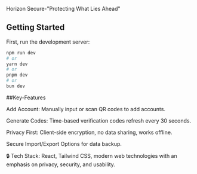 Horizon Secure-"Protecting What Lies Ahead"

## Getting Started

First, run the development server:

```bash
npm run dev
# or
yarn dev
# or
pnpm dev
# or
bun dev
```

##Key-Features

Add Account: Manually input or scan QR codes to add accounts.

Generate Codes: Time-based verification codes refresh every 30 seconds.

Privacy First: Client-side encryption, no data sharing, works offline.

Secure Import/Export Options for data backup.

🔒 Tech Stack: React, Tailwind CSS, modern web technologies with an emphasis on privacy, security, and usability.
